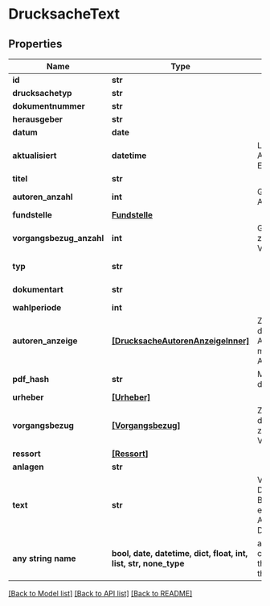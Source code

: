 # DrucksacheText


## Properties
Name | Type | Description | Notes
------------ | ------------- | ------------- | -------------
**id** | **str** |  | 
**drucksachetyp** | **str** |  | 
**dokumentnummer** | **str** |  | 
**herausgeber** | **str** |  | 
**datum** | **date** |  | 
**aktualisiert** | **datetime** | Letzte Aktualisierung der Entität | 
**titel** | **str** |  | 
**autoren_anzahl** | **int** | Gesamtzahl der Autor:innen | 
**fundstelle** | [**Fundstelle**](Fundstelle.md) |  | 
**vorgangsbezug_anzahl** | **int** | Gesamtzahl der zugehörigen Vorgänge | 
**typ** | **str** |  | defaults to "Dokument"
**dokumentart** | **str** |  | defaults to "Drucksache"
**wahlperiode** | **int** |  | [optional] 
**autoren_anzeige** | [**[DrucksacheAutorenAnzeigeInner]**](DrucksacheAutorenAnzeigeInner.md) | Zusammenfassung der ersten 4 zur Anzeige markierten Autor:innen | [optional] 
**pdf_hash** | **str** | MD5-Prüfsumme der PDF-Datei | [optional] 
**urheber** | [**[Urheber]**](Urheber.md) |  | [optional] 
**vorgangsbezug** | [**[Vorgangsbezug]**](Vorgangsbezug.md) | Zusammenfassung der ersten 4 zugehörigen Vorgänge | [optional] 
**ressort** | [**[Ressort]**](Ressort.md) |  | [optional] 
**anlagen** | **str** |  | [optional] 
**text** | **str** | Volltext des Dokuments  Das Beispiel enthält einen gekürzten Auszug einer Drucksache.  | [optional] 
**any string name** | **bool, date, datetime, dict, float, int, list, str, none_type** | any string name can be used but the value must be the correct type | [optional]

[[Back to Model list]](../README.md#documentation-for-models) [[Back to API list]](../README.md#documentation-for-api-endpoints) [[Back to README]](../README.md)


